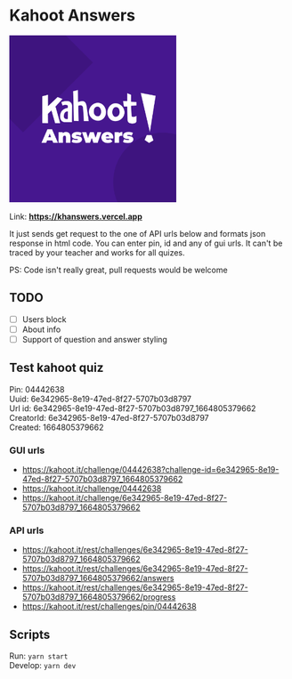 
# Kahoot Answers #

<img src="src/static/images/banner.png" height="300"/>

Link: **https://khanswers.vercel.app**

It just sends get request to the one of API urls below and formats json response in html code. You can enter pin, id and any of gui urls. It can't be traced by your teacher and works for all quizes. 

PS: Code isn't really great, pull requests would be welcome

## TODO ## 
- [ ] Users block
- [ ] About info
- [ ] Support of question and answer styling

## Test kahoot quiz ##
Pin: 04442638  
Uuid: 6e342965-8e19-47ed-8f27-5707b03d8797  
Url id: 6e342965-8e19-47ed-8f27-5707b03d8797_1664805379662  
CreatorId: 6e342965-8e19-47ed-8f27-5707b03d8797  
Created: 1664805379662

### GUI urls ### 
 * https://kahoot.it/challenge/04442638?challenge-id=6e342965-8e19-47ed-8f27-5707b03d8797_1664805379662
 * https://kahoot.it/challenge/04442638
 * https://kahoot.it/challenge/6e342965-8e19-47ed-8f27-5707b03d8797_1664805379662

### API urls ###
 * https://kahoot.it/rest/challenges/6e342965-8e19-47ed-8f27-5707b03d8797_1664805379662
 * https://kahoot.it/rest/challenges/6e342965-8e19-47ed-8f27-5707b03d8797_1664805379662/answers
 * https://kahoot.it/rest/challenges/6e342965-8e19-47ed-8f27-5707b03d8797_1664805379662/progress
 * https://kahoot.it/rest/challenges/pin/04442638

## Scripts ##
Run: `yarn start`  
Develop: `yarn dev`